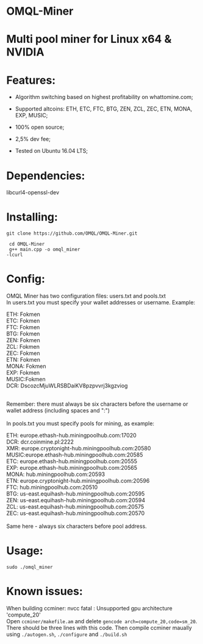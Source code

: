 # OMQL-Miner
<h1>Multi pool miner for Linux x64 & NVIDIA</h1>
<h1>Features:</h1>

- Algorithm switching based on highest profitability on whattomine.com;

- Supported altcoins: ETH, ETC, FTC, BTG, ZEN, ZCL, ZEC, ETN, MONA, EXP, MUSIC;

- 100% open source;

- 2,5% dev fee;

- Tested on Ubuntu 16.04 LTS;
<h1>Dependencies:</h1>
libcurl4-openssl-dev


<h1>Installing:</h1>
 <code>git clone https://github.com/OMQL/OMQL-Miner.git</code>
 
 <code>  cd OMQL-Miner</code><br>
 <code> g++ main.cpp -o omql_miner -lcurl</code>
  <h1>
 Config:</h1>
 OMQL Miner has two configuration files: users.txt and pools.txt<br>
 In users.txt you must specify your wallet addresses or username. Example:

ETH:  Fokmen<br>
ETC:  Fokmen<br>
FTC:  Fokmen<br>
BTG:  Fokmen<br>
ZEN:  Fokmen<br>
ZCL:  Fokmen<br>
ZEC:  Fokmen<br>
ETN:  Fokmen<br>
MONA: Fokmen<br>
EXP:  Fokmen<br>
MUSIC:Fokmen<br>
DCR: DscozcMjuWLRSBDaiKV8pzpvvrj3kgzviog<br>

 <br>
 Remember: there must always be six characters before the username or wallet address (including spaces and ":")<br><br>
 In pools.txt you must specify pools for mining, as example:

 
ETH:  europe.ethash-hub.miningpoolhub.com:17020<br>
DCR:  dcr.coinmine.pl:2222<br>
XMR:  europe.cryptonight-hub.miningpoolhub.com:20580<br>
MUSIC:europe.ethash-hub.miningpoolhub.com:20585<br>
ETC:  europe.ethash-hub.miningpoolhub.com:20555<br>
EXP:  europe.ethash-hub.miningpoolhub.com:20565<br>
MONA: hub.miningpoolhub.com:20593<br>
ETN:  europe.cryptonight-hub.miningpoolhub.com:20596<br>
FTC:  hub.miningpoolhub.com:20510<br>
BTG:  us-east.equihash-hub.miningpoolhub.com:20595<br>
ZEN:  us-east.equihash-hub.miningpoolhub.com:20594<br>
ZCL:  us-east.equihash-hub.miningpoolhub.com:20575<br>
ZEC:  us-east.equihash-hub.miningpoolhub.com:20570<br>
<br>
Same here - always six characters before pool address.
 <h1>
 Usage:</h1>
  <code>sudo ./omql_miner</code>
 
 
 <h1>Known issues:  </h1>
 When building ccminer:
 nvcc fatal : Unsupported gpu architecture 'compute_20' <br>
 Open <code>ccminer/makefile.am</code> and delete <code>gencode arch=compute_20,code=sm_20</code>. There should be three lines with this code. Then compile ccminer maually using <code>./autogen.sh</code>, <code>./configure</code> and <code>./build.sh</code>
